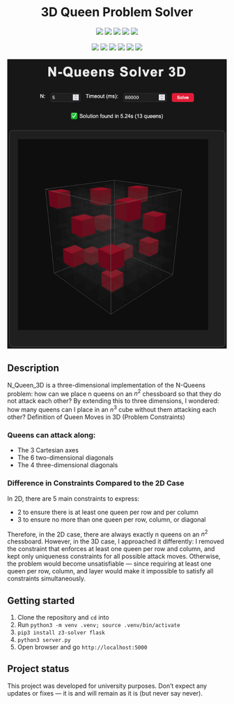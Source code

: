 <div align=center>
  
   # 3D Queen Problem Solver <br>
  <img src="https://img.shields.io/badge/Main-no_status-018EF5?logo=github&logoColor=fff">
  <img src="https://img.shields.io/badge/ReadMe-✔️-018EF5?logo=readme&logoColor=fff">
  <img src="https://img.shields.io/badge/maintained-no-red">
  <img src="https://img.shields.io/badge/made%20for-UniTs-lightblue">
  <img src="https://img.shields.io/badge/status-archived-lightgrey"><br><br>
  <img src="https://img.shields.io/badge/Flask-000?logo=flask&logoColor=fff">
  <img src="https://img.shields.io/badge/Python-3776AB?logo=python&logoColor=fff">
  <img src="https://img.shields.io/badge/HTML-%23E34F26.svg?logo=html5&logoColor=white">
  <img src="https://img.shields.io/badge/React-%2320232a.svg?logo=react&logoColor=%2361DAFB">
  <img src="https://img.shields.io/badge/JavaScript-F7DF1E?logo=javascript&logoColor=000">
  <img src="https://img.shields.io/badge/CSS-639?logo=css&logoColor=fff"><br><br>
  <img src="Screenshot.png" alt="Screenshot" width="600" >
</div>

## Description

N_Queen_3D is a three-dimensional implementation of the N-Queens problem: how can we place n queens on an $n^2$ chessboard so that they do not attack each other?
By extending this to three dimensions, I wondered: how many queens can I place in an $n^3$ cube without them attacking each other?
Definition of Queen Moves in 3D (Problem Constraints)
### Queens can attack along:
- The 3 Cartesian axes
- The 6 two-dimensional diagonals
- The 4 three-dimensional diagonals
### Difference in Constraints Compared to the 2D Case
In 2D, there are 5 main constraints to express:
- 2 to ensure there is at least one queen per row and per column
- 3 to ensure no more than one queen per row, column, or diagonal

Therefore, in the 2D case, there are always exactly n queens on an $n^2$ chessboard.
However, in the 3D case, I approached it differently:
I removed the constraint that enforces at least one queen per row and column, and kept only uniqueness constraints for all possible attack moves.
Otherwise, the problem would become unsatisfiable — since requiring at least one queen per row, column, and layer would make it impossible to satisfy all constraints simultaneously.



## Getting started
1) Clone the repository and ```cd``` into
2) Run ```python3 -m venv .venv; source .venv/bin/activate``` 
3) ```pip3 install z3-solver flask```
4) ```python3 server.py```
5) Open browser and go  ```http://localhost:5000```



## Project status
This project was developed for university purposes. Don’t expect any updates or fixes — it is and will remain as it is (but never say never).

